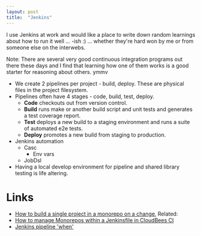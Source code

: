 ```yaml
---
layout: post
title:  "Jenkins"
---
```


I use Jenkins at work and would like a place to write down random learnings about how to run it well ... -ish :) ... whether they're hard won by me or from someone else on the interwebs.

Note: There are several very good continuous integration programs out there these days and I find that learning how one of them works is a good starter for reasoning about others. ymmv

* We create 2 pipelines per project - build, deploy. These are physical files in the project filesystem.
* Pipelines often have 4 stages - code, build, test, deploy.
  * **Code** checkouts out from version control.
  * **Build** runs make or another build script and unit tests and generates a test coverage report.
  * **Test** deploys a new build to a staging environment and runs a suite of automated e2e tests.
  * **Deploy** promotes a new build from staging to production.
* Jenkins automation
  * Casc
    * Env vars
  * JobDsl
* Having a local develop environment for pipeline and shared library testing is life altering.

# Links

* [How to build a single project in a monorepo on a change](/2024/08/05/links.html), Related:
* [How to manage Monorepos within a Jenkinsfile in CloudBees CI](https://docs.cloudbees.com/docs/cloudbees-ci-kb/latest/client-and-managed-controllers/how-to-build-monorepos-in-cloudbees-ci)
* [Jenkins pipeline 'when'](https://www.jenkins.io/doc/book/pipeline/syntax/#when)